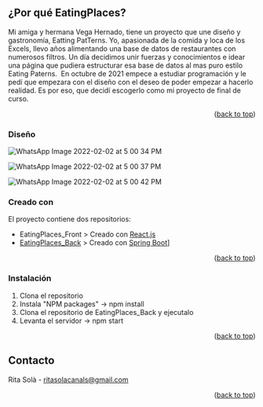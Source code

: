 <div id="top"></div>
<!--EATING PLACES -->


<!-- ¿Por qué EatingPlaces? -->
## ¿Por qué EatingPlaces?


Mi amiga y hermana Vega Hernado, tiene un proyecto que une diseño y gastronomía, Eatting PatTerns. Yo, apasionada de la comida y loca de los Excels, llevo años alimentando una base de datos de restaurantes con numerosos filtros. Un día decidimos unir fuerzas y conocimientos e idear una página que pudiera estructurar esa base de datos al mas puro estilo Eating Paterns. 
En octubre de 2021 empece a estudiar programación y le pedí que empezara con el diseño con el deseo de poder empezar a hacerlo realidad. Es por eso, que decidí escogerlo como mi proyecto de final de curso. 


<p align="right">(<a href="#top">back to top</a>)</p>

<!-- Disseño? -->
### Diseño
![WhatsApp Image 2022-02-02 at 5 00 34 PM](https://user-images.githubusercontent.com/92262095/159969788-e788c382-b065-4f0c-9cc5-8f59a3557b78.jpeg)

![WhatsApp Image 2022-02-02 at 5 00 37 PM](https://user-images.githubusercontent.com/92262095/159969817-4b7275ba-892f-4d3f-8dc6-3efaefbea1f6.jpeg)

![WhatsApp Image 2022-02-02 at 5 00 42 PM](https://user-images.githubusercontent.com/92262095/159969827-959ff63d-f9f7-4d4d-8039-da4d0cadf225.jpeg)

### Creado con

El proyecto contiene dos repositorios: 
* EatingPlaces_Front > Creado con [React.js](https://reactjs.org/)
* [EatingPlaces_Back](https://github.com/SolaRita/EatingPlaces_Back) > Creado con [Spring Boot](https://spring.io/projects/spring-boot)]

<p align="right">(<a href="#top">back to top</a>)</p>



<!-- EMPEZAR -->


### Instalación



1. Clona el repositorio
2. Instala "NPM packages" -> npm install
3. Clona el repositorio de EatingPlaces_Back y ejecutalo
4. Levanta el servidor -> npm start

<p align="right">(<a href="#top">back to top</a>)</p>




<!-- CONTACTO -->
## Contacto

Rita Solà - ritasolacanals@gmail.com


<p align="right">(<a href="#top">back to top</a>)</p>



